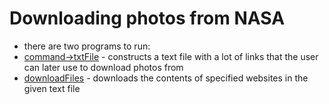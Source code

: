 # Downloading photos from NASA


- there are two programs to run:
- [command->txtFile](getJsonIntoTXT.py) - constructs a text file with a lot of links that the user can later use to download photos from
- [downloadFiles](downloadFiles.py) - downloads the contents of specified websites in the given text file
